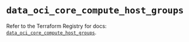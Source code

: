 # `data_oci_core_compute_host_groups`

Refer to the Terraform Registry for docs: [`data_oci_core_compute_host_groups`](https://registry.terraform.io/providers/oracle/oci/7.19.0/docs/data-sources/core_compute_host_groups).
